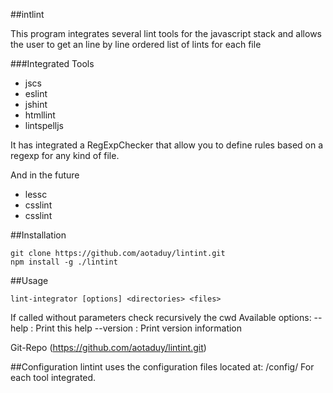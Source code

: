 ##intlint

This program integrates several lint tools for the javascript stack and allows the user to get an line by line ordered list of lints for each file

###Integrated Tools

+ jscs
+ eslint
+ jshint
+ htmllint
+ lintspelljs

It has integrated a RegExpChecker that allow you to define rules based on a regexp for any kind of file.

And in the future

+ lessc
+ csslint
+ csslint

##Installation
````
git clone https://github.com/aotaduy/lintint.git
npm install -g ./lintint
````

##Usage
````
lint-integrator [options] <directories> <files>
````
If called without parameters check recursively the cwd
Available options:
--help  : Print this help
--version       : Print version information

Git-Repo (https://github.com/aotaduy/lintint.git)

##Configuration
lintint uses the configuration files located at:
<package-root>/config/
For each tool integrated.
